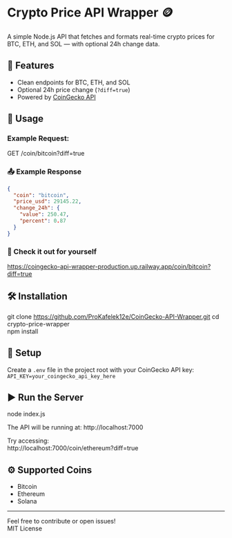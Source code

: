 # Crypto Price API Wrapper 🪙

A simple Node.js API that fetches and formats real-time crypto prices for BTC, ETH, and SOL — with optional 24h change data.

## 🔧 Features
- Clean endpoints for BTC, ETH, and SOL
- Optional 24h price change (`?diff=true`)
- Powered by [CoinGecko API](https://www.coingecko.com/en/api)

## 🚀 Usage

### Example Request:
GET /coin/bitcoin?diff=true

### 📤 Example Response
```json
{
  "coin": "bitcoin",
  "price_usd": 29145.22,
  "change_24h": {
    "value": 250.47,
    "percent": 0.87
  }
}
```

### 👀 Check it out for yourself

https://coingecko-api-wrapper-production.up.railway.app/coin/bitcoin?diff=true

## 🛠 Installation

git clone https://github.com/ProKafelek12e/CoinGecko-API-Wrapper.git
cd crypto-price-wrapper  
npm install

## 🔐 Setup

Create a `.env` file in the project root with your CoinGecko API key:  
`API_KEY=your_coingecko_api_key_here`

## ▶️ Run the Server

node index.js

The API will be running at: http://localhost:7000

Try accessing:  
http://localhost:7000/coin/ethereum?diff=true

## ⚙️ Supported Coins

- Bitcoin  
- Ethereum  
- Solana

---

Feel free to contribute or open issues!  
MIT License